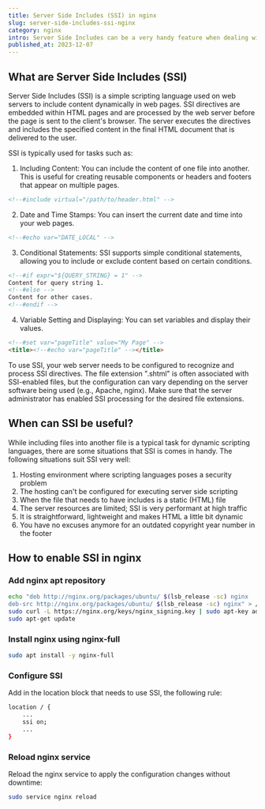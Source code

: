 ```yaml
---
title: Server Side Includes (SSI) in nginx
slug: server-side-includes-ssi-nginx
category: nginx
intro: Server Side Includes can be a very handy feature when dealing with caching or including (dynamic) files into static files. Here's how to use it and configure nginx to enable the power of SSI.
published_at: 2023-12-07
---
```


## What are Server Side Includes (SSI)

Server Side Includes (SSI) is a simple scripting language used on web servers to include content dynamically in web pages. SSI directives are embedded within HTML pages and are processed by the web server before the page is sent to the client's browser. The server executes the directives and includes the specified content in the final HTML document that is delivered to the user.

SSI is typically used for tasks such as:

1. Including Content: You can include the content of one file into another. This is useful for creating reusable components or headers and footers that appear on multiple pages.

```html
<!--#include virtual="/path/to/header.html" -->
```

2. Date and Time Stamps: You can insert the current date and time into your web pages.

```html
<!--#echo var="DATE_LOCAL" -->
```

3. Conditional Statements: SSI supports simple conditional statements, allowing you to include or exclude content based on certain conditions.

```html
<!--#if expr="${QUERY_STRING} = 1" -->
Content for query string 1.
<!--#else -->
Content for other cases.
<!--#endif -->
```

4. Variable Setting and Displaying: You can set variables and display their values.

```html
<!--#set var="pageTitle" value="My Page" -->
<title><!--#echo var="pageTitle" --></title>
```

To use SSI, your web server needs to be configured to recognize and process SSI directives. The file extension ".shtml" is often associated with SSI-enabled files, but the configuration can vary depending on the server software being used (e.g., Apache, nginx). Make sure that the server administrator has enabled SSI processing for the desired file extensions.

## When can SSI be useful?

While including files into another file is a typical task for dynamic scripting languages, there are some situations that SSI is comes in handy. The following situations suit SSI very well:

1. Hosting environment where scripting languages poses a security problem
2. The hosting can't be configured for executing server side scripting
3. When the file that needs to have includes is a static (HTML) file
4. The server resources are limited; SSI is very performant at high traffic
5. It is straightforward, lightweight and makes HTML a little bit dynamic
6. You have no excuses anymore for an outdated copyright year number in the footer

## How to enable SSI in nginx

### Add nginx apt repository

```bash
echo "deb http://nginx.org/packages/ubuntu/ $(lsb_release -sc) nginx
deb-src http://nginx.org/packages/ubuntu/ $(lsb_release -sc) nginx" > /etc/apt/sources.list.d/nginx.list
sudo curl -L https://nginx.org/keys/nginx_signing.key | sudo apt-key add -
sudo apt-get update
```

### Install nginx using nginx-full

```bash
sudo apt install -y nginx-full
```

### Configure SSI

Add in the location block that needs to use SSI, the following rule:

```bash
location / {
    ...
    ssi on;
    ...
}
```

### Reload nginx service

Reload the nginx service to apply the configuration changes without downtime:

```bash
sudo service nginx reload
```
